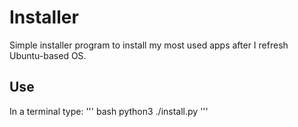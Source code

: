 # Installer
Simple installer program to install my most used apps after I refresh Ubuntu-based OS.

## Use
In a terminal type:
''' bash
python3 ./install.py
'''
